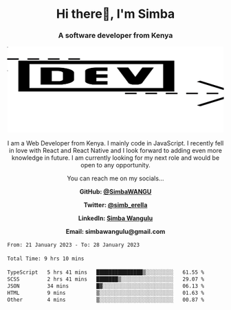 
<h1 align="center"> Hi there👋, I'm Simba</h1>
<h3 align="center">A software developer from Kenya</h3>

<img src="/arrow-svgrepo-com.svg" margin="auto" width="100%" height="200px">


<p align="center">I am a Web Developer from Kenya. I mainly code in JavaScript. I recently fell in love with React and React Native and I look forward to adding even more knowledge in future. I am currently looking for my next role and would be open to any opportunity.</p>

<p align="center">You can reach me on my socials... </p>

<div align="center">

__<p>  GitHub: [@SimbaWANGU](https://github.com/SimbaWANGU)__  </p>
__<p> Twitter: [@simb_erella](https://twitter.com/simb_erella)__ </p>
__<p> LinkedIn: [Simba Wangulu](https://www.linkedin.com/in/simba-wangulu/)__ </p>
__<p> Email: simbawangulu@gmail.com__ </p>

</div>

<!--START_SECTION:waka-->

```text
From: 21 January 2023 - To: 28 January 2023

Total Time: 9 hrs 10 mins

TypeScript   5 hrs 41 mins   ███████████████▒░░░░░░░░░   61.55 %
SCSS         2 hrs 41 mins   ███████▒░░░░░░░░░░░░░░░░░   29.07 %
JSON         34 mins         █▓░░░░░░░░░░░░░░░░░░░░░░░   06.13 %
HTML         9 mins          ▒░░░░░░░░░░░░░░░░░░░░░░░░   01.63 %
Other        4 mins          ▒░░░░░░░░░░░░░░░░░░░░░░░░   00.87 %
```

<!--END_SECTION:waka-->
